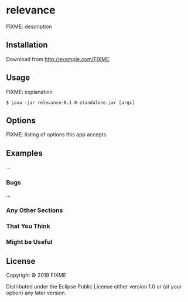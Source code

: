 # relevance

FIXME: description

## Installation

Download from http://example.com/FIXME.

## Usage

FIXME: explanation

    $ java -jar relevance-0.1.0-standalone.jar [args]

## Options

FIXME: listing of options this app accepts.

## Examples

...

### Bugs

...

### Any Other Sections
### That You Think
### Might be Useful

## License

Copyright © 2019 FIXME

Distributed under the Eclipse Public License either version 1.0 or (at
your option) any later version.
